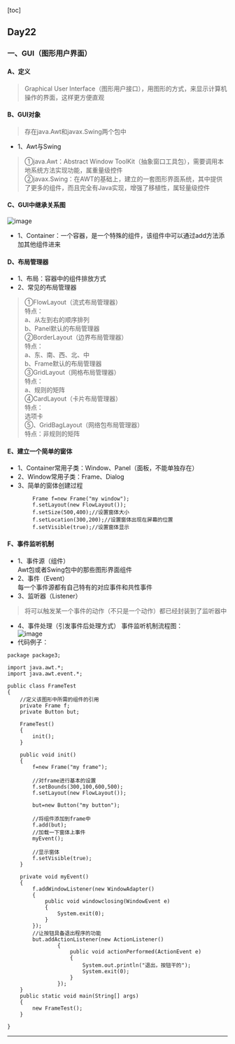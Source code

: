 [toc]
## Day22
### 一、GUI（图形用户界面）
#### A、定义
> Graphical User Interface（图形用户接口），用图形的方式，来显示计算机操作的界面，这样更方便直观
#### B、GUI对象
> 存在java.Awt和javax.Swing两个包中
* 1、Awt与Swing
> ①java.Awt：Abstract Window ToolKit（抽象窗口工具包），需要调用本地系统方法实现功能，属重量级控件  
②javax.Swing：在AWT的基础上，建立的一套图形界面系统，其中提供了更多的组件，而且完全有Java实现，增强了移植性，属轻量级控件

#### C、GUI中继承关系图
![image](https://note.youdao.com/yws/public/resource/e36083821fb446484249f2a3cecc2908/xmlnote/0CE8821A4E3A4DFE8E555CF70C9F6CBC/1299)
* 1、Container：一个容器，是一个特殊的组件，该组件中可以通过add方法添加其他组件进来
#### D、布局管理器
* 1、布局：容器中的组件排放方式
* 2、常见的布局管理器
> ①FlowLayout（流式布局管理器）  
特点：  
a、从左到右的顺序排列  
b、Panel默认的布局管理器  
②BorderLayout（边界布局管理器）  
特点：  
a、东、南、西、北、中  
b、Frame默认的布局管理器  
③GridLayout（网格布局管理器）  
特点：  
a、规则的矩阵  
④CardLayout（卡片布局管理器）  
特点：  
选项卡  
⑤、GridBagLayout（网络包布局管理器）  
特点：非规则的矩阵
#### E、建立一个简单的窗体
* 1、Container常用子类：Window、Panel（面板，不能单独存在）
* 2、Window常用子类：Frame、Dialog
* 3、简单的窗体创建过程
```
        Frame f=new Frame("my window");
		f.setLayout(new FlowLayout());
		f.setSize(500,400);//设置窗体大小
		f.setLocation(300,200);//设置窗体出现在屏幕的位置
		f.setVisible(true);//设置窗体显示
```

#### F、事件监听机制
* 1、事件源（组件）  
Awt包或者Swing包中的那些图形界面组件
* 2、事件（Event）  
每一个事件源都有自己特有的对应事件和共性事件
* 3、监听器（Listener）  
> 将可以触发某一个事件的动作（不只是一个动作）都已经封装到了监听器中
* 4、事件处理（引发事件后处理方式）
事件监听机制流程图：  
![image](https://note.youdao.com/yws/public/resource/e36083821fb446484249f2a3cecc2908/xmlnote/B8921D9088EC42FF82761C2927915B64/1301)
* 代码例子：
```
package package3;

import java.awt.*;
import java.awt.event.*;

public class FrameTest
{
	//定义该图形中所需的组件的引用
	private Frame f;
	private Button but;
	
	FrameTest()
	{
		init();
	}
	
	public void init()
	{
		f=new Frame("my frame");
		
		//对frame进行基本的设置
		f.setBounds(300,100,600,500);
		f.setLayout(new FlowLayout());
		
		but=new Button("my button");
		
		//将组件添加到frame中
		f.add(but);
		//加载一下窗体上事件
		myEvent();
		
		//显示窗体
		f.setVisible(true);
	}
	
	private void myEvent()
	{
		f.addWindowListener(new WindowAdapter()
		{
			public void windowclosing(WindowEvent e)
			{
				System.exit(0);
			}
		});
		//让按钮具备退出程序的功能
		but.addActionListener(new ActionListener()
				{
					public void actionPerformed(ActionEvent e)
					{
						System.out.println("退出，按钮干的");
						System.exit(0);
					}
				});
	}
	public static void main(String[] args)
	{
		new FrameTest();
	}
	
}
```
*** 